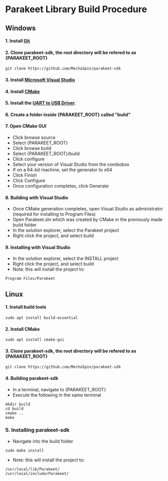 # Parakeet Library Build Procedure

## Windows

#### 1. Install [Git](https://git-scm.com/)
#### 2. Clone parakeet-sdk, the root directory will be refered to as {PARAKEET_ROOT}

```
git clone https://github.com/MechaSpin/parakeet-sdk
```

#### 3. Install [Microsoft Visual Studio](https://visualstudio.microsoft.com/downloads/)
#### 4. Install [CMake](https://cmake.org/download/)
#### 5. Install the [UART to USB Driver](https://www.silabs.com/developers/usb-to-uart-bridge-vcp-drivers).
#### 6. Create a folder inside {PARAKEET_ROOT} called "build"
#### 7. Open CMake GUI
- Click browse source
- Select {PARAKEET_ROOT}
- Click browse build
- Select {PARAKEET_ROOT}/build
- Click configure
- Select your version of Visual Studio from the combobox
- If on a 64-bit machine, set the generator to x64
- Click Finish
- Click Configure
- Once configuration completes, click Generate

#### 8. Building with Visual Studio
- Once CMake generation completes, open Visual Studio as administrator (required for installing to Program Files)
- Open Parakeet.sln which was created by CMake in the previously made build folder
- In the solution explorer, select the Parakeet project
- Right click the project, and select build

#### 9. Installing with Visual Studio
- In the solution explorer, select the INSTALL project
- Right click the project, and select build
- Note: this will install the project to: 

```
Program Files/Parakeet
```

## Linux

#### 1. Install build tools
	sudo apt install build-essential
#### 2. Install CMake
	sudo apt install cmake-gui
#### 3. Clone parakeet-sdk, the root directory will be refered to as {PARAKEET_ROOT}

```
git clone https://github.com/MechaSpin/parakeet-sdk
```

#### 4. Building parakeet-sdk
- In a terminal, navigate to {PARAKEET_ROOT}
- Execute the following in the same terminal

```
mkdir build
cd build
cmake ..
make
```

### 5. Installing parakeet-sdk
- Navigate into the build folder

```
sudo make install
```

- Note: this will install the project to: 

```
/usr/local/lib/Parakeet/
/usr/local/include/Parakeet/
```